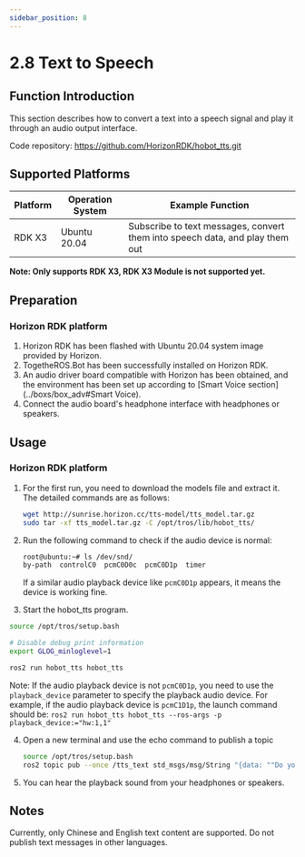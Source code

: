 ```yaml
---
sidebar_position: 8
---
```


# 2.8 Text to Speech

## Function Introduction

This section describes how to convert a text into a speech signal and play it through an audio output interface.

Code repository: <https://github.com/HorizonRDK/hobot_tts.git>

## Supported Platforms

| Platform | Operation System | Example Function               |
| -------- | ---------------- | ------------------------------ |
| RDK X3   | Ubuntu 20.04    | Subscribe to text messages, convert them into speech data, and play them out |

**Note: Only supports RDK X3, RDK X3 Module is not supported yet.**

## Preparation

### Horizon RDK platform

1. Horizon RDK has been flashed with Ubuntu 20.04 system image provided by Horizon.
2. TogetheROS.Bot has been successfully installed on Horizon RDK.
3. An audio driver board compatible with Horizon has been obtained, and the environment has been set up according to [Smart Voice section](../boxs/box_adv#Smart Voice).
4. Connect the audio board's headphone interface with headphones or speakers.

## Usage

### Horizon RDK platform

1. For the first run, you need to download the models file and extract it. The detailed commands are as follows:

    ```bash
    wget http://sunrise.horizon.cc/tts-model/tts_model.tar.gz
    sudo tar -xf tts_model.tar.gz -C /opt/tros/lib/hobot_tts/
    ```

2. Run the following command to check if the audio device is normal:

    ```bash
    root@ubuntu:~# ls /dev/snd/
    by-path  controlC0  pcmC0D0c  pcmC0D1p  timer
    ```

    If a similar audio playback device like `pcmC0D1p` appears, it means the device is working fine.

3. Start the hobot_tts program.

```bash
source /opt/tros/setup.bash

# Disable debug print information
export GLOG_minloglevel=1

ros2 run hobot_tts hobot_tts
```

Note: If the audio playback device is not `pcmC0D1p`, you need to use the `playback_device` parameter to specify the playback audio device. For example, if the audio playback device is `pcmC1D1p`, the launch command should be: `ros2 run hobot_tts hobot_tts --ros-args -p playback_device:="hw:1,1"`

4. Open a new terminal and use the echo command to publish a topic

   ```bash
   source /opt/tros/setup.bash
   ros2 topic pub --once /tts_text std_msgs/msg/String "{data: ""Do you know the horizon? Yes, I know the horizon. It is a line that extends from the ground to the sky, defining the boundary between the ground and the sky.""}"
   ```

5. You can hear the playback sound from your headphones or speakers.

## Notes

Currently, only Chinese and English text content are supported. Do not publish text messages in other languages.